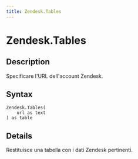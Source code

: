 ```yaml
---
title: Zendesk.Tables
---
```


# Zendesk.Tables


## Description

Specificare l&#39;URL dell&#39;account Zendesk.


## Syntax

```powerquery
Zendesk.Tables(
    url as text
) as table
```


## Details

Restituisce una tabella con i dati Zendesk pertinenti.


